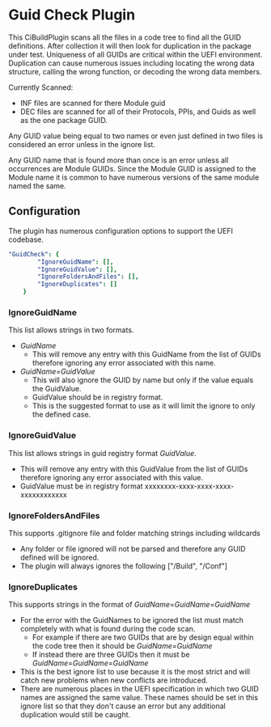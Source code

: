 # Guid Check Plugin

This CiBuildPlugin scans all the files in a code tree to find all the GUID
definitions.  After collection it will then look for duplication in the package
under test.  Uniqueness of all GUIDs are critical within the UEFI environment.
Duplication can cause numerous issues including locating the wrong data
structure, calling the wrong function, or decoding the wrong data members.

Currently Scanned:

* INF files are scanned for there Module guid
* DEC files are scanned for all of their Protocols, PPIs, and Guids as well as
  the one package GUID.

Any GUID value being equal to two names or even just defined in two files is
considered an error unless in the ignore list.

Any GUID name that is found more than once is an error unless all occurrences
are Module GUIDs.  Since the Module GUID is assigned to the Module name it is
common to have numerous versions of the same module named the same.

## Configuration

The plugin has numerous configuration options to support the UEFI codebase.

``` yaml
"GuidCheck": {
        "IgnoreGuidName": [],
        "IgnoreGuidValue": [],
        "IgnoreFoldersAndFiles": [],
        "IgnoreDuplicates": []
    }
```

### IgnoreGuidName

This list allows strings in two formats.

* _GuidName_
  * This will remove any entry with this GuidName from the list of GUIDs
    therefore ignoring any error associated with this name.
* _GuidName=GuidValue_
  * This will also ignore the GUID by name but only if the value equals the
    GuidValue.
  * GuidValue should be in registry format.
  * This is the suggested format to use as it will limit the ignore to only the
    defined case.

### IgnoreGuidValue

This list allows strings in guid registry format _GuidValue_.

* This will remove any entry with this GuidValue from the list of GUIDs
  therefore ignoring any error associated with this value.
* GuidValue must be in registry format xxxxxxxx-xxxx-xxxx-xxxx-xxxxxxxxxxxx

### IgnoreFoldersAndFiles

This supports .gitignore file and folder matching strings including wildcards

* Any folder or file ignored will not be parsed and therefore any GUID defined
  will be ignored.
* The plugin will always ignores the following ["/Build", "/Conf"]

### IgnoreDuplicates

This supports strings in the format of _GuidName_=_GuidName_=_GuidName_

* For the error with the GuidNames to be ignored the list must match completely
  with what is found during the code scan.
  * For example if there are two GUIDs that are by design equal within the code
    tree then it should be _GuidName_=_GuidName_
  * If instead there are three GUIDs then it must be
    _GuidName_=_GuidName_=_GuidName_
* This is the best ignore list to use because it is the most strict and will
  catch new problems when new conflicts are introduced.
* There are numerous places in the UEFI specification in which two GUID names
  are assigned the same value.  These names should be set in this ignore list so
  that they don't cause an error but any additional duplication would still be
  caught.
